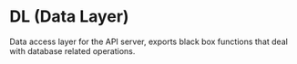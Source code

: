 # DL (Data Layer)
Data access layer for the API server, exports black box functions that deal with database related operations.